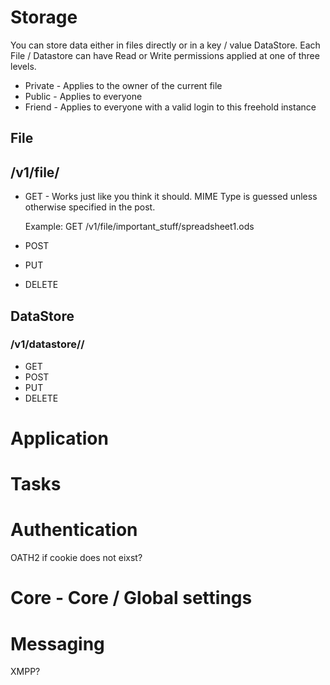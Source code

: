 Storage
=======
You can store data either in files directly or in a key / value DataStore.
Each File / Datastore can have Read or Write permissions applied at one of three
levels. 

* Private - Applies to the owner of the current file
* Public - Applies to everyone
* Friend - Applies to everyone with a valid login to this freehold instance

File
----
## /v1/file/<path to file>

* GET - Works just like you think it should. MIME Type is guessed unless otherwise specified
	in the post.
	
	Example:
	GET /v1/file/important_stuff/spreadsheet1.ods

* POST
* PUT
* DELETE


DataStore
---------
### /v1/datastore/<path to datastore>/

* GET
* POST
* PUT
* DELETE


Application
===========

Tasks
=====

Authentication
==============
OATH2 if cookie does not eixst?

Core - Core / Global settings
=============================

Messaging 
======================
XMPP?

